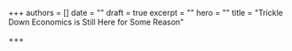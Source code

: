 +++
authors = []
date = ""
draft = true
excerpt = ""
hero = ""
title = "Trickle Down Economics is Still Here for Some Reason"

+++
